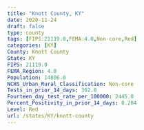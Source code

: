 ```yaml
---
title: "Knott County, KY"
date: 2020-11-24
draft: false
type: county
tags: [FIPS:21119.0,FEMA:4.0,Non-core,Red]
categories: [KY]
County: Knott County
State: KY
FIPS: 21119.0
FEMA_Region: 4.0
Population: 14806.0
NCHS_Urban_Rural_Classification: Non-core
Tests_in_prior_14_days: 362.0
Fourteen_day_test_rate_per_100000: 2445.0
Percent_Positivity_in_prior_14_days: 0.204
Level: Red
url: /states/KY/knott-county
---
```



